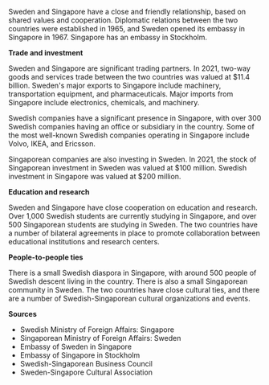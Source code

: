 Sweden and Singapore have a close and friendly relationship, based on shared values and cooperation. Diplomatic relations between the two countries were established in 1965, and Sweden opened its embassy in Singapore in 1967. Singapore has an embassy in Stockholm.

**Trade and investment**

Sweden and Singapore are significant trading partners. In 2021, two-way goods and services trade between the two countries was valued at $11.4 billion. Sweden's major exports to Singapore include machinery, transportation equipment, and pharmaceuticals. Major imports from Singapore include electronics, chemicals, and machinery.

Swedish companies have a significant presence in Singapore, with over 300 Swedish companies having an office or subsidiary in the country. Some of the most well-known Swedish companies operating in Singapore include Volvo, IKEA, and Ericsson.

Singaporean companies are also investing in Sweden. In 2021, the stock of Singaporean investment in Sweden was valued at $100 million. Swedish investment in Singapore was valued at $200 million.

**Education and research**

Sweden and Singapore have close cooperation on education and research. Over 1,000 Swedish students are currently studying in Singapore, and over 500 Singaporean students are studying in Sweden. The two countries have a number of bilateral agreements in place to promote collaboration between educational institutions and research centers.

**People-to-people ties**

There is a small Swedish diaspora in Singapore, with around 500 people of Swedish descent living in the country. There is also a small Singaporean community in Sweden. The two countries have close cultural ties, and there are a number of Swedish-Singaporean cultural organizations and events.

**Sources**

- Swedish Ministry of Foreign Affairs: Singapore
- Singaporean Ministry of Foreign Affairs: Sweden
- Embassy of Sweden in Singapore
- Embassy of Singapore in Stockholm
- Swedish-Singaporean Business Council
- Sweden-Singapore Cultural Association